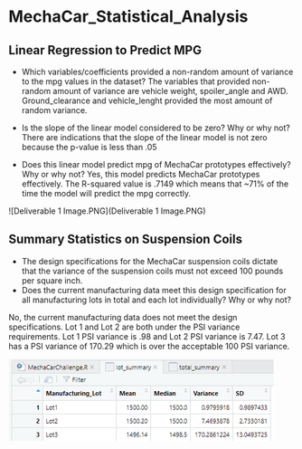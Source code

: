 # MechaCar_Statistical_Analysis
## Linear Regression to Predict MPG
- Which variables/coefficients provided a non-random amount of variance to the mpg values in the dataset?
The variables that provided non-random amount of variance are vehicle weight, spoiler_angle and AWD.
Ground_clearance and vehicle_lenght provided the most amount of random variance.


- Is the slope of the linear model considered to be zero? Why or why not?
There are indications that the slope of the linear model is not zero because the p-value is less than .05


- Does this linear model predict mpg of MechaCar prototypes effectively? Why or why not?
Yes, this model predicts MechaCar prototypes effectively.
The R-squared value is .7149 which means that ~71% of the time the model will predict the mpg correctly.

![Deliverable 1 Image.PNG](Deliverable 1 Image.PNG)

## Summary Statistics on Suspension Coils
- The design specifications for the MechaCar suspension coils dictate that the variance of the suspension coils must not exceed 100 pounds per square inch. 
- Does the current manufacturing data meet this design specification for all manufacturing lots in total and each lot individually? Why or why not?

No, the current manufacturing data does not meet the design specifications.
Lot 1 and Lot 2 are both under the PSI variance requirements.
Lot 1 PSI variance is .98 and Lot 2 PSI variance is 7.47.
Lot 3 has a PSI variance of 170.29 which is over the acceptable 100 PSI variance.

![lot_summary.PNG](lot_summary.PNG)

